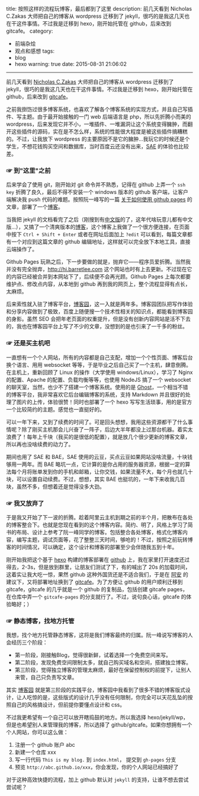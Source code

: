 title: 按照这样的流程玩博客，最后都到了这里
description: 前几天看到 Nicholas C.Zakas 大师把自己的博客从 wordpress 迁移到了 jekyll，很巧的是我这几天也在干这件事情。不过我是迁移到 hexo，刚开始托管在 github，后来改到 gitcafe。
category:
  - 前端杂烩
  - 观点和感想
tags:
  - blog
  - hexo
warning: true
date: 2015-08-31 21:06:02
---


前几天看到 [Nicholas C.Zakas](http://www.nczonline.net/blog/2015/08/wordpress-jekyll-my-new-blog-setup/) 大师把自己的博客从 wordpress 迁移到了 jekyll，很巧的是我这几天也在干这件事情。不过我是迁移到 hexo，刚开始托管在 github，后来改到 [gitcafe](http://gitcafe.com/signup?invited_by=barretlee)。

之前我捯饬过很多博客系统，也喜欢了解各个博客系统的实现方式，并且自己写插件、写主题。由于最开始接触的一门 web 后端语言是 php，所以先折腾小而美的 wordpress，后来发现它并不小，一堆插件、一堆漏洞让这个系统变得臃肿，而翻开这些插件的源码，实在是不怎么样，系统的性能很大程度是被这些插件搞糟糕的。不过，让我放下 wordpress 的主要原因不是它的臃肿...我玩它的时候还是个学生，不想花钱购买空间和数据库，当时百度云还没有出来，[SAE](http://www.sinnapp.com) 的体验也比较差。

### ☞ 到"这里"之前

后来学会了使用 git，刚开始对 git 命令并不熟悉，记得在 github 上弄一个 `ssh key` 折腾了良久，最后不得不安装一个 windows 版本的 github 客户端，让客户端解决我 push 代码的难题。按照阮一峰写的一篇 [关于如何使用 github pages](http://www.ruanyifeng.com/blog/2012/08/blogging_with_jekyll.html) 的文章，部署了一个[博客](http://barretlee.github.io)。

当我把 jekyll 的文档看完了之后（刚搜到有[中文版](http://jekyll.bootcss.com/)的了，这年代啥玩意儿都有中文版...），又搞了一个清爽版本的[博客](http://hi.barretlee.com)，这个博客上我做了一个很方便连接，在页面中按下 `Ctrl + Shift + Enter` 或者在网址后面加上 `?edit` 可以看到，每篇文章都有一个对应到这篇文章的 github 编辑地址，这样就可以完全放下本地工具，直接云端操作了。

Github Pages 玩熟之后，下一步要做的就是，抛弃它——程序员爱折腾。当然我并没有完全抛弃，<http://hi.barretlee.com> 这个网站也时有上去更新。不过现在它的内容已经被合并到本网站下了，后续便不会再光顾。Github Pages 上每次都要维护点、修改点内容，从本地到 github 再到我的网页上，整个流程显得有点长，太麻烦。

后来索性就入驻了博客平台，[博客园](http://hustskyking.cnblogs.com)，这一入就是两年多。博客园团队把写作体验和分享内容做到了极致，百度上随便搜一个技术性相关的知识点，都能看到博客园的身影。虽然 SEO 会把年老页面的权重提升，但是没有创新内容网站是活不下去的，我也在博客园平台上写了不少的文章，没想到的是也引来了一千多的粉丝。

### ☞ 还是买主机吧

一直想有一个个人网站，所有的内容都是自己支配，增加一个个性页面、博客后台换个语言、用用 websocket 等等，于是毕业之后自己买了一个主机，肆意倒腾。在主机上，重新回顾了 Linux 的操作（大学使用 windows/Linux），学习了 Nginx 的配置、Apache 的配置、负载均衡等等，也使用 NodeJS 搞了一个 websocket 的聊天室，当然，也少不了搭建一个博客系统。使用的是 [Ghost](http://www.ghostchina.com/)，一个相当不错的博客平台，我非常喜欢它后台编辑博客的系统，支持 Markdown 并且很好的处理了图片的上传，体验很赞！同时也部署了一个 hexo 写写生活琐事，用的是官方一个比较简约的主题。感觉也一直挺好的。

可以一年下来，又到了续费的时间了。可是回头想想，我用这些资源都干了什么事情呢？除了刚买主机那会儿兴奋了一阵子，后边大半年都没上过那台机器。着实太浪费了！每年上千块（我买的是很低的配置），就是放几个很少更新的博客文章，所以再也没啥续费的动力了。

期间也用了 SAE 和 BAE，SAE 使用的云豆，买点云豆如果网站没啥流量，十块钱够用一两年。而 BAE 略坑一点，它计算的是你占用的服务器资源，根据一定的算法每个月将账单发到你的手机和邮箱，让你交钱，如果流量不大，每个月也就几十块，可以设置自动续费。不过，想想，其实 BAE 也挺坑的，一年下来收我几百块，虽然不多，但想着还是觉得没多大劲。

### ☞ 我又放弃了

于是我又开始了下一波的折腾。趁着阿里云主机到期之前的半个月，把散布在各处的博客整合下。也就是您现在看到的这个博客内容。简约、明了，风格上学习了简书的布局、设计上参考了阮一峰同学的博客。包括整合各处博客，格式化博客内容，编写主题，调试页面等，花了整整三天时间，够呛的！不过，按照之前玩转博客的时间情况，可以确定，这个设计和博客的部署至少会伴随我五到十年。

刚开始我把这个基于 [hexo](http://hexo.io) 构建的博客部署在 [github](https://github.com/barretlee/blog) 上，我在家里打开速度还过得去，2-3s，但是放到群里，让朋友们测试了下，有的喊出了 20s 的加载时间，这着实让我大吃一惊，果然 github 这种外国货还是不适合我们，于是在 [阿安](http://annn.me/) 的建议下，又将部署地址换到了 [gitcafe](https://help.gitcafe.com/manuals/help/pages-services)。为了方便让 github 的用户顺利迁移到 gitcafe，gitcafe 的几乎就是一个 github 的复制品，包括创建 gitcafe pages，在仓库中弄一个 `gitcafe-pages` 的分支就行了。不过，说句良心话，gitcafe 的体验略好；）

### ☞ 静态博客，找地方托管

我想，找个地方托管静态博客，这将是我们博客最终的归属。阮一峰说写博客的人会经历三个阶段：

- 第一阶段，刚接触Blog，觉得很新鲜，试着选择一个免费空间来写。
- 第二阶段，发现免费空间限制太多，就自己购买域名和空间，搭建独立博客。
- 第三阶段，觉得独立博客的管理太麻烦，最好在保留控制权的前提下，让别人来管，自己只负责写文章。

其实 [博客园](http://www.cnblogs.com) 就是第三阶段的实践平台，博客园中我看到了很多不错的博客版式设计，让人吃惊的是，这些版式的设计几乎没有任何限制，你完全可以天花乱坠的按照自己的风格搞设计，但前提你要懂点设计和 css。

不过我更希望有一个自己可以放开瞎捣鼓的地方。所以我选择 hexo/jekyll/wp，但是也希望别人来管理我的博客，所以选择了 github/gitcafe。如果你想拥有一个个人网站，你可以这么做：

1. 注册一个 github 账户 abc
2. 新建一个仓库 xxx
3. 写一行代码 `This is my blog.` 到 `index.html`， 提交到 `gh-pages` 分支
4. 预览 `http://abc.github.io/xxx`，你会发现，你的个人网站已经搞好了

对于这种高效快捷的流程，加上 github 默认对 `jekyll` 的支持，让谁不想去尝试尝试呢？
